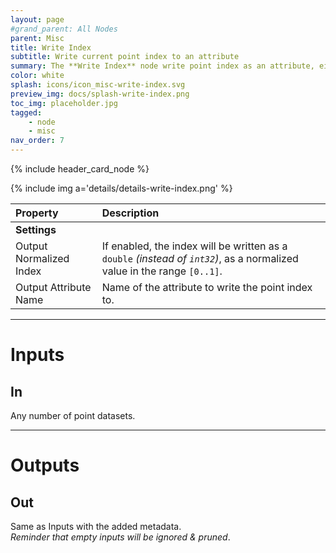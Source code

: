 ```yaml
---
layout: page
#grand_parent: All Nodes
parent: Misc
title: Write Index
subtitle: Write current point index to an attribute
summary: The **Write Index** node write point index as an attribute, either discrete or normalized. Don't laugh, this is actually much more useful that you'd think.
color: white
splash: icons/icon_misc-write-index.svg
preview_img: docs/splash-write-index.png
toc_img: placeholder.jpg
tagged: 
    - node
    - misc
nav_order: 7
---
```


{% include header_card_node %}

{% include img a='details/details-write-index.png' %} 

| Property       | Description          |
|:-------------|:------------------|
|**Settings**||
| Output Normalized Index           | If enabled, the index will be written as a `double` *(instead of `int32`)*, as a normalized value in the range `[0..1]`.  |
| Output Attribute Name           | Name of the attribute to write the point index to. |

---
# Inputs
## In
Any number of point datasets.

---
# Outputs
## Out
Same as Inputs with the added metadata.  
*Reminder that empty inputs will be ignored & pruned*.